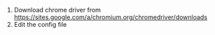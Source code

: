 1. Download chrome driver from https://sites.google.com/a/chromium.org/chromedriver/downloads
2. Edit the config file 
